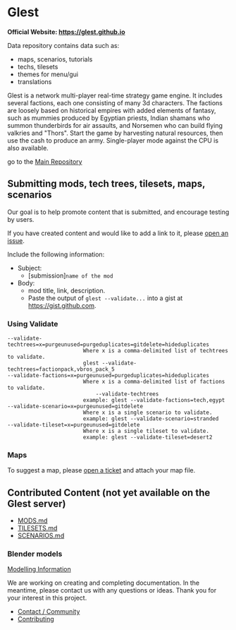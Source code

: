 # Glest

**Official Website: https://glest.github.io**

Data repository contains data such as:
- maps, scenarios, tutorials
- techs, tilesets
- themes for menu/gui
- translations

Glest is a network multi-player real-time strategy game engine.
It includes several factions,
each one consisting of many 3d characters. The factions are loosely
based on historical empires with added elements of fantasy, such as
mummies produced by Egyptian priests, Indian shamans who summon
thunderbirds for air assaults, and Norsemen who can build flying
valkries and "Thors". Start the game by harvesting natural resources,
then use the cash to produce an army. Single-player mode against the
CPU is also available.

go to the [Main Repository](https://github.com/Glest/glest-source)

## Submitting mods, tech trees, tilesets, maps, scenarios

Our goal is to help promote content that is submitted, and encourage
testing by users.

If you have created content and would like to add a link to it, please
[open an issue](https://github.com/Glest/glest-data/issues).

Include the following information:

* Subject:
  * [submission]`name of the mod`
* Body:
  * mod title, link, description.
  * Paste the output of `glest --validate...` into a gist at
          https://gist.github.com.


### Using Validate

```
--validate-techtrees=x=purgeunused=purgeduplicates=gitdelete=hideduplicates
                     	Where x is a comma-delimited list of techtrees to validate.
                     	glest --validate-techtrees=factionpack,vbros_pack_5
--validate-factions=x=purgeunused=purgeduplicates=hideduplicates
                     	Where x is a comma-delimited list of factions to validate.
                     	    --validate-techtrees
                     	example: glest --validate-factions=tech,egypt
--validate-scenario=x=purgeunused=gitdelete
                     	Where x is a single scenario to validate.
                     	example: glest --validate-scenario=stranded
--validate-tileset=x=purgeunused=gitdelete
                     	Where x is a single tileset to validate.
                     	example: glest --validate-tileset=desert2
```

### Maps

To suggest a map, please [open a ticket](https://github.com/Glest/glest-data/issues) and attach your map file.

## Contributed Content (not yet available on the Glest server)

* [MODS.md](https://github.com/Glest/glest-data/blob/develop/MODS.md)
* [TILESETS.md](https://github.com/Glest/glest-data/blob/develop/TILESETS.md)
* [SCENARIOS.md](https://github.com/Glest/glest-data/blob/develop/SCENARIOS.md)

### Blender models

[Modelling Information](https://glest.github.io/docs/modelling/)

We are working on creating and completing documentation. In the
meantime, please contact us with any questions or ideas. Thank you for
your interest in this project.

* [Contact / Community](https://github.com/Glest/glest-source#contact)
* [Contributing](https://github.com/Glest/glest-source/blob/develop/CONTRIBUTING.md)
